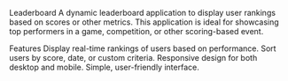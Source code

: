 Leaderboard
A dynamic leaderboard application to display user rankings based on scores or other metrics. This application is ideal for showcasing top performers in a game, competition, or other scoring-based event.

Features
Display real-time rankings of users based on performance.
Sort users by score, date, or custom criteria.
Responsive design for both desktop and mobile.
Simple, user-friendly interface.
